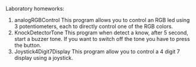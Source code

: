 Laboratory homeworks:
1) analogRGBControl 
This program allows you to control an RGB led using 3 potentiometers, each to directly control one of the RGB colors.
2) KnockDetectorTone
This program when detect a know, after 5 second, start a buzzer tone. If you want to switch off the tone you have to press the button.
3) Joystick4Digit7Display
This program allow you to control a 4 digit 7 display using a joystick.

